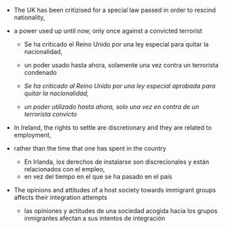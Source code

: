 - The UK has been critizised for a special law passed in order to rescind nationality,
- a power used up until now, only once against a convicted terrorist
    - Se ha criticado el Reino Unido por una ley especial para quitar la nacionalidad,
    - un poder usado hasta ahora, solamente una vez contra un terrorista condenado

    - *Se ha criticado al Reino Unido por una ley especial aprobada para quitar la nacionalidad,*
    - *un poder utilizado hasta ahora, solo una vez en contra de un terrorista convicto*

- In Ireland, the rights to settle are discretionary and they are related to employment,
- rather than the time that one has spent in the country
    - En Irlanda, los derechos de instalarse son discrecionales y están relacionados con el empleo,
    - en vez del tiempo en el que se ha pasado en el país


- The opinions and attitudes of a host society towards immigrant groups affects their integration attempts
    - las opiniones y actitudes de una sociedad acogida hacia los grupos inmigrantes afectan a sus intentos de integración
